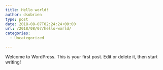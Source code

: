 ```yaml
---
title: Hello world!
author: dsobrien
type: post
date: 2018-08-07T02:24:24+00:00
url: /2018/08/07/hello-world/
categories:
  - Uncategorized

---
```

Welcome to WordPress. This is your first post. Edit or delete it, then start writing!